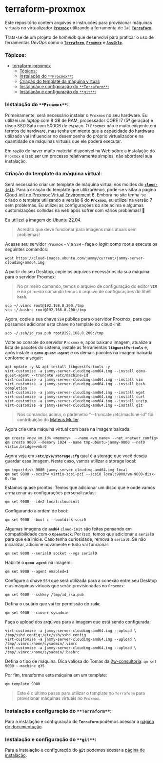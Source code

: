 # terraform-proxmox
Este repositório contém arquivos e instruções para provisionar máquinas virtuais
no virtualizador [**`Proxmox`**](https://www.proxmox.com/en/) utilizando a ferramenta de `IaC` [**`Terraform`**](https://www.terraform.io/).

Trata-se de um projeto de *homelab* que desenvolvi para praticar o uso de ferramentas *DevOps* como o [**`Terraform`**](https://www.terraform.io/), [**`Proxmox`**](https://www.proxmox.com/en/) e [**`Ansible`**](https://www.ansible.com/).

### Tópicos:
- [terraform-proxmox](#terraform-proxmox)
    - [Tópicos:](#tópicos)
    - [Instalação do `**Proxmox**`:](#instalação-do-proxmox)
    - [Criação do template da máquina virtual:](#criação-do-template-da-máquina-virtual)
    - [Instalação e configuração do `**Terraform**`:](#instalação-e-configuração-do-terraform)
    - [Instalação e configuração do `**git**`:](#instalação-e-configuração-do-git)

### Instalação do `**Proxmox**`:

Primeiramente, será necessário instalar o `Proxmox` no seu hardware. Eu utilizei um *laptop* com 8 GB de RAM, processador CORE I7 (5ª geração) e disco SSD Sata com 500GB de espaço. O `Proxmox` não é muito exigente em termos de hardware, mas tenha em mente que a capacidade do hardware utilizado vai influenciar no desempenho do próprio virtualizador e na quantidade de máquinas virtuais que ele poderá executar.

Em razão de haver muito material disponível na Web sobre a instalação do `Proxmox` e isso ser um processo relativamente simples, não abordarei sua instalação.

### Criação do template da máquina virtual:

Será necessário criar um template de máquina virtual nos moldes do [**`cloud-init`**](https://cloud-init.io/). Para a criação do template que utilizaremos, pode-se visitar a página [Cloud-init no Proxmox Virtual Environment 6](https://golesuite.com/br/blog/blog-post-2/). Embora no site tenha-se criado o template utilizando a versão 6 do **`Proxmox`**, eu utilizei na versão 7 sem problemas. Eu utilizei as configurações do site acima e algumas customizações colhidas na web após sofrer com vários problemas! 🤯

Eu utilizei a [imagem do Ubuntu 22.04](https://cloud-images.ubuntu.com/jammy/current/jammy-server-cloudimg-amd64.img).
> Acredito que deve funcionar para imagens mais atuais sem problemas!

Acesse seu servidor `Proxmox` - via `SSH` - faça o *login* como root e execute os seguintes comandos:

`wget https://cloud-images.ubuntu.com/jammy/current/jammy-server-cloudimg-amd64.img`

A partir do seu Desktop, copie os arquivos necessários da sua máquina para o servidor Proxmox:
> No primeiro comando, temos o arquivo de configuração do editor **`VIM`** e no primeiro comando temos o arquivo de configurações do Shell **`bash`**.
```
scp ~/.vimrc root@192.168.0.200:/tmp
scp ~/.bashrc root@192.168.0.200:/tmp
```
Agora, copie a sua chave `SSH` pública para o servidor Proxmox, para que possamos adicionar esta chave no template do cloud-init:
```
scp ~/.ssh/id_rsa.pub root@192.168.0.200:/tmp
```

Volte ao console do servidor `Proxmox` e, após baixar a imagem, atualize a lista de pacotes do sistema, instale as ferramentas **`libguestfs-tools`** e, após instale o **`qemu-guest-agent`** e os demais pacotes na imagem baixada conforme a seguir:

```
apt update -y && apt install libguestfs-tools -y
virt-customize -a jammy-server-cloudimg-amd64.img --install qemu-guest-agent --truncate /etc/machine-id
virt-customize -a jammy-server-cloudimg-amd64.img --install vim
virt-customize -a jammy-server-cloudimg-amd64.img --install bash-completion
virt-customize -a jammy-server-cloudimg-amd64.img --install wget
virt-customize -a jammy-server-cloudimg-amd64.img --install curl
virt-customize -a jammy-server-cloudimg-amd64.img --install unzip
virt-customize -a jammy-server-cloudimg-amd64.img --install git
```
> Nos comandos acima, o parâmetro "--truncate /etc/machine-id" foi contribuição do [Mateus Muller](https://mateusmuller.me/).

Agora crie uma máquina virtual com base na imagem baixada:
```
qm create <new_vm_id> <memory>  --name <vm_name> --net <networ_config>
qm create 9000 --memory 1024 --name tmp-ubuntu-jammy-9000 --net0 virtio,bridge=vmbr0
```
Agora veja em **`/etc/pve/storage.cfg`** qual é a storage que você deseja guardar essa imagem. Neste caso, vamos utilizar a storage local:
```
qm importdisk 9000 jammy-server-cloudimg-amd64.img local
qm set 9000 --scsihw virtio-scsi-pci --scsi0 local:9000/vm-9000-disk-0.raw
```
Estamos quase prontos. Temos que adicionar um disco que é onde vamos armazenar as configurações personalizadas:

`qm set 9000 --ide2 local:cloudinit`

Configurando a ordem de boot:

`qm set 9000 --boot c --bootdisk scsi0`

Algumas imagens de **`amd64`** `cloud-init` são feitas pensando em compatibilidade com o **`Openstack`**. Por isso, temos que adicionar a `serial0` para que ela inicie. Caso tenha curiosidade, remova a `serial0`. Se não inicializar, adicione novamente e tudo vai funcionar:

`qm set 9000 --serial0 socket --vga serial0`

Habilite o **`qemu agent`** na imagem:

`qm set 9000 --agent enabled=1`

Configure a chave `SSH` que será utilizada para a conexão entre seu Desktop e as máquinas virtuais que serão provisionadas no `Proxmox`:

`qm set 9000 --sshkey /tmp/id_rsa.pub`

Defina o usuário que vai ter permissão de **`sudo`**:

`qm set 9000 --ciuser sysadmin`

Faça o upload dos arquivos para a imagem que está sendo configurada:

```
virt-customize -a jammy-server-cloudimg-amd64.img --upload \ /tmp/sshd_config:/etc/ssh/sshd_config
virt-customize -a jammy-server-cloudimg-amd64.img --upload \
/tmp/.vimrc:/home/sysadmin/.vimrc
virt-customize -a jammy-server-cloudimg-amd64.img --upload \
/tmp/.vimrc:/home/sysadmin/.bashrc
```

Defina o tipo de máquina. Dica valiosa do Tomas da [2w-consultoria](https://www.2w.eti.br/):
`qm set 9000 --machine q35`

Por fim, transforme esta máquina em um template:

`qm template 9000`
> Este é o último passo para utilizar o template no `Terraform` para provisionar máquinas virtuais no `Proxmox`.

### Instalação e configuração do `**Terraform**`:
Para a instalação e configuração do **`Terraform`** podemos acessar a [página de documentação](https://developer.hashicorp.com/terraform/downloads).

### Instalação e configuração do `**git**`:
Para a instalação e configuração do **`git`** podemos acesar a [página de instalação](https://git-scm.com/book/en/v2/Getting-Started-Installing-Git).